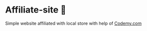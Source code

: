 # Affiliate-site :money_mouth_face:                                                                                                                                                                                                                                                                                                                                                  
Simple website affiliated with local store
 with help of <a href="http://johnelder.com/">Codemy.com</a>
